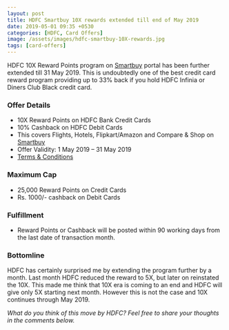 ```yaml
---
layout: post
title: HDFC Smartbuy 10X rewards extended till end of May 2019
date: 2019-05-01 09:35 +0530
categories: [HDFC, Card Offers]
image: /assets/images/hdfc-smartbuy-10X-rewards.jpg
tags: [card-offers]
---
```


HDFC 10X Reward Points program on [Smartbuy](https://offers.smartbuy.hdfcbank.com) portal has been further extended till 31 May 2019. This is undoubtedly one of the best credit card reward program providing up to 33% back if you hold HDFC Infinia or Diners Club Black credit card.

### Offer Details

- 10X Reward Points on HDFC Bank Credit Cards
- 10% Cashback on HDFC Debit Cards
- This covers Flights, Hotels, Flipkart/Amazon and Compare & Shop on [Smartbuy](https://offers.smartbuy.hdfcbank.com)
- Offer Validity: 1 May 2019 – 31 May 2019
- [Terms & Conditions](https://offers.smartbuy.hdfcbank.com/offer_details/409)

### Maximum Cap

- 25,000 Reward Points on Credit Cards
- Rs. 1000/- cashback on Debit Cards

### Fulfillment

- Reward Points or Cashback will be posted within 90 working days from the last date of transaction month.

### Bottomline

HDFC has certainly surprised me by extending the program further by a month. Last month HDFC reduced the reward to 5X, but later on reinstated the 10X. This made me think that 10X era is coming to an end and HDFC will give only 5X starting next month. However this is not the case and 10X continues through May 2019.

_What do you think of this move by HDFC? Feel free to share your thoughts in the comments below._
